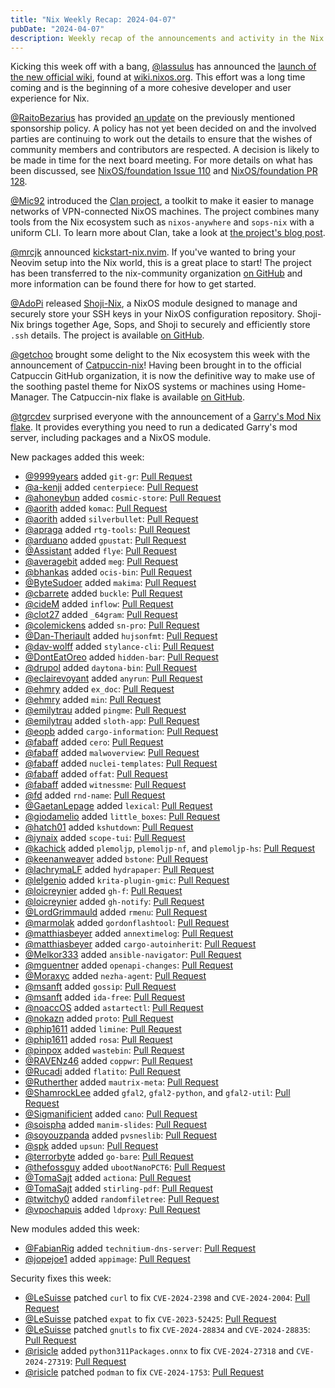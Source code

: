 ```yaml
---
title: "Nix Weekly Recap: 2024-04-07"
pubDate: "2024-04-07"
description: Weekly recap of the announcements and activity in the Nix community and on the NixPkgs package repository.
---
```


Kicking this week off with a bang, [@lassulus](https://discourse.nixos.org/u/lassulus) has announced the
[launch of the new official wiki](https://discourse.nixos.org/t/wiki-nixos-org-is-now-live/42570), found at
[wiki.nixos.org](https://wiki.nixos.org). This effort was a long time coming and is the beginning of a more
cohesive developer and user experience for Nix.

[@RaitoBezarius](https://discourse.nixos.org/u/RaitoBezarius) has provided [an update](https://discourse.nixos.org/t/update-on-sponsorship-policy-discussion/42704)
on the previously mentioned sponsorship policy. A policy has not yet been decided on and the involved parties are
continuing to work out the details to ensure that the wishes of community members and contributors are
respected. A decision is likely to be made in time for the next board meeting. For more details on what has been
discussed, see [NixOS/foundation Issue 110](https://github.com/NixOS/foundation/issues/110) and
[NixOS/foundation PR 128](https://github.com/NixOS/foundation/pull/128).

[@Mic92](https://discourse.nixos.org/u/Mic92) introduced the
[Clan project](https://discourse.nixos.org/t/introducing-the-clan-project/42746), a toolkit to make it easier
to manage networks of VPN-connected NixOS machines. The project combines many tools from the Nix ecosystem
such as `nixos-anywhere` and `sops-nix` with a uniform CLI. To learn more about Clan, take a look at [the project's
blog post](https://clan.lol/blog/hello-world/).

[@mrcjk](https://discourse.nixos.org/u/mrcjk) announced [kickstart-nix.nvim](https://discourse.nixos.org/t/kickstart-nix-nvim-a-dead-simple-nix-flake-template-repo-for-neovim-derivations/42791).
If you've wanted to bring your Neovim setup into the Nix world, this is a great place to start! The project
has been transferred to the nix-community organization [on GitHub](https://github.com/nix-community/kickstart-nix.nvim) and more information can be found there for how to get started.

[@AdoPi](https://discourse.nixos.org/u/AdoPi) released [Shoji-Nix](https://discourse.nixos.org/t/shoji-nix-ssh-key-management-module-for-nix/42576), a NixOS module designed to manage and securely store your SSH keys in your
NixOS configuration repository. Shoji-Nix brings together Age, Sops, and Shoji to securely and efficiently
store `.ssh` details. The project is available [on GitHub](https://github.com/AdoPi/shoji-nix).

[@getchoo](https://discourse.nixos.org/u/getchoo) brought some delight to the Nix ecosystem this week with the
announcement of [Catpuccin-nix](https://discourse.nixos.org/t/catppuccin-nix-the-soothing-pastel-theme-but-for-nix/42915)! Having been brought in to the official Catpuccin GitHub organization, it is now the definitive way to
make use of the soothing pastel theme for NixOS systems or machines using Home-Manager. The Catpuccin-nix flake is
available [on GitHub](https://github.com/catppuccin/nix).

[@tgrcdev](https://discourse.nixos.org/u/tgrcdev) surprised everyone with the announcement of a [Garry's Mod
Nix flake](https://discourse.nixos.org/t/nix-garrys-mod-bringing-garrys-mod-dedicated-servers-to-nix-nixos/42553).
It provides everything you need to run a dedicated Garry's mod server, including packages and a NixOS module.

New packages added this week:

- [@9999years](https://github.com/9999years) added `git-gr`: [Pull Request](https://github.com/NixOS/nixpkgs/pull/301371)
- [@a-kenji](https://github.com/a-kenji) added `centerpiece`: [Pull Request](https://github.com/NixOS/nixpkgs/pull/301329)
- [@ahoneybun](https://github.com/ahoneybun) added `cosmic-store`: [Pull Request](https://github.com/NixOS/nixpkgs/pull/294061)
- [@aorith](https://github.com/aorith) added `komac`: [Pull Request](https://github.com/NixOS/nixpkgs/pull/291346)
- [@aorith](https://github.com/aorith) added `silverbullet`: [Pull Request](https://github.com/NixOS/nixpkgs/pull/291346)
- [@apraga](https://github.com/apraga) added `rtg-tools`: [Pull Request](https://github.com/NixOS/nixpkgs/pull/230394)
- [@arduano](https://github.com/arduano) added `gpustat`: [Pull Request](https://github.com/NixOS/nixpkgs/pull/292338)
- [@Assistant](https://github.com/Assistant) added `flye`: [Pull Request](https://github.com/NixOS/nixpkgs/pull/299431)
- [@averagebit](https://github.com/averagebit) added `meg`: [Pull Request](https://github.com/NixOS/nixpkgs/pull/284885)
- [@bhankas](https://github.com/bhankas) added `ocis-bin`: [Pull Request](https://github.com/NixOS/nixpkgs/pull/296679)
- [@ByteSudoer](https://github.com/ByteSudoer) added `makima`: [Pull Request](https://github.com/NixOS/nixpkgs/pull/297604)
- [@cbarrete](https://github.com/cbarrete) added `buckle`: [Pull Request](https://github.com/NixOS/nixpkgs/pull/302007)
- [@cideM](https://github.com/cideM) added `inflow`: [Pull Request](https://github.com/NixOS/nixpkgs/pull/283958)
- [@clot27](https://github.com/clot27) added `_64gram`: [Pull Request](https://github.com/NixOS/nixpkgs/pull/294909)
- [@colemickens](https://github.com/colemickens) added `sn-pro`: [Pull Request](https://github.com/NixOS/nixpkgs/pull/290744)
- [@Dan-Theriault](https://github.com/Dan-Theriault) added `hujsonfmt`: [Pull Request](https://github.com/NixOS/nixpkgs/pull/301395)
- [@dav-wolff](https://github.com/dav-wolff) added `stylance-cli`: [Pull Request](https://github.com/NixOS/nixpkgs/pull/290782)
- [@DontEatOreo](https://github.com/DontEatOreo) added `hidden-bar`: [Pull Request](https://github.com/NixOS/nixpkgs/pull/302093)
- [@drupol](https://github.com/drupol) added `daytona-bin`: [Pull Request](https://github.com/NixOS/nixpkgs/pull/293826)
- [@eclairevoyant](https://github.com/eclairevoyant) added `anyrun`: [Pull Request](https://github.com/NixOS/nixpkgs/pull/270197)
- [@ehmry](https://github.com/ehmry) added `ex_doc`: [Pull Request](https://github.com/NixOS/nixpkgs/pull/299740)
- [@ehmry](https://github.com/ehmry) added `min`: [Pull Request](https://github.com/NixOS/nixpkgs/pull/299740)
- [@emilytrau](https://github.com/emilytrau) added `pingme`: [Pull Request](https://github.com/NixOS/nixpkgs/pull/300838)
- [@emilytrau](https://github.com/emilytrau) added `sloth-app`: [Pull Request](https://github.com/NixOS/nixpkgs/pull/299107)
- [@eopb](https://github.com/eopb) added `cargo-information`: [Pull Request](https://github.com/NixOS/nixpkgs/pull/300703)
- [@fabaff](https://github.com/fabaff) added `cero`: [Pull Request](https://github.com/NixOS/nixpkgs/pull/301363)
- [@fabaff](https://github.com/fabaff) added `malwoverview`: [Pull Request](https://github.com/NixOS/nixpkgs/pull/300501)
- [@fabaff](https://github.com/fabaff) added `nuclei-templates`: [Pull Request](https://github.com/NixOS/nixpkgs/pull/300341)
- [@fabaff](https://github.com/fabaff) added `offat`: [Pull Request](https://github.com/NixOS/nixpkgs/pull/300765)
- [@fabaff](https://github.com/fabaff) added `witnessme`: [Pull Request](https://github.com/NixOS/nixpkgs/pull/300909)
- [@fd](https://github.com/fd) added `rnd-name`: [Pull Request](https://github.com/NixOS/nixpkgs/pull/297493)
- [@GaetanLepage](https://github.com/GaetanLepage) added `lexical`: [Pull Request](https://github.com/NixOS/nixpkgs/pull/300802)
- [@giodamelio](https://github.com/giodamelio) added `little_boxes`: [Pull Request](https://github.com/NixOS/nixpkgs/pull/296973)
- [@hatch01](https://github.com/hatch01) added `kshutdown`: [Pull Request](https://github.com/NixOS/nixpkgs/pull/298729)
- [@iynaix](https://github.com/iynaix) added `scope-tui`: [Pull Request](https://github.com/NixOS/nixpkgs/pull/296435)
- [@kachick](https://github.com/kachick) added `plemoljp`, `plemoljp-nf`, and `plemoljp-hs`: [Pull Request](https://github.com/NixOS/nixpkgs/pull/298556)
- [@keenanweaver](https://github.com/keenanweaver) added `bstone`: [Pull Request](https://github.com/NixOS/nixpkgs/pull/301881)
- [@lachrymaLF](https://github.com/lachrymaLF) added `hydrapaper`: [Pull Request](https://github.com/NixOS/nixpkgs/pull/300104)
- [@lelgenio](https://github.com/lelgenio) added `krita-plugin-gmic`: [Pull Request](https://github.com/NixOS/nixpkgs/pull/285177)
- [@loicreynier](https://github.com/loicreynier) added `gh-f`: [Pull Request](https://github.com/NixOS/nixpkgs/pull/299555)
- [@loicreynier](https://github.com/loicreynier) added `gh-notify`: [Pull Request](https://github.com/NixOS/nixpkgs/pull/299557)
- [@LordGrimmauld](https://github.com/LordGrimmauld) added `rmenu`: [Pull Request](https://github.com/NixOS/nixpkgs/pull/300096)
- [@marmolak](https://github.com/marmolak) added `gordonflashtool`: [Pull Request](https://github.com/NixOS/nixpkgs/pull/299295)
- [@matthiasbeyer](https://github.com/matthiasbeyer) added `annextimelog`: [Pull Request](https://github.com/NixOS/nixpkgs/pull/279322)
- [@matthiasbeyer](https://github.com/matthiasbeyer) added `cargo-autoinherit`: [Pull Request](https://github.com/NixOS/nixpkgs/pull/299925)
- [@Melkor333](https://github.com/Melkor333) added `ansible-navigator`: [Pull Request](https://github.com/NixOS/nixpkgs/pull/290631)
- [@mguentner](https://github.com/mguentner) added `openapi-changes`: [Pull Request](https://github.com/NixOS/nixpkgs/pull/299859)
- [@Moraxyc](https://github.com/Moraxyc) added `nezha-agent`: [Pull Request](https://github.com/NixOS/nixpkgs/pull/281278)
- [@msanft](https://github.com/msanft) added `gossip`: [Pull Request](https://github.com/NixOS/nixpkgs/pull/299712)
- [@msanft](https://github.com/msanft) added `ida-free`: [Pull Request](https://github.com/NixOS/nixpkgs/pull/299777)
- [@noaccOS](https://github.com/noaccOS) added `astartectl`: [Pull Request](https://github.com/NixOS/nixpkgs/pull/300258)
- [@nokazn](https://github.com/nokazn) added `proto`: [Pull Request](https://github.com/NixOS/nixpkgs/pull/301492)
- [@phip1611](https://github.com/phip1611) added `limine`: [Pull Request](https://github.com/NixOS/nixpkgs/pull/298048)
- [@phip1611](https://github.com/phip1611) added `rosa`: [Pull Request](https://github.com/NixOS/nixpkgs/pull/298048)
- [@pinpox](https://github.com/pinpox) added `wastebin`: [Pull Request](https://github.com/NixOS/nixpkgs/pull/287455)
- [@RAVENz46](https://github.com/RAVENz46) added `coppwr`: [Pull Request](https://github.com/NixOS/nixpkgs/pull/300649)
- [@Rucadi](https://github.com/Rucadi) added `flatito`: [Pull Request](https://github.com/NixOS/nixpkgs/pull/299177)
- [@Rutherther](https://github.com/Rutherther) added `mautrix-meta`: [Pull Request](https://github.com/NixOS/nixpkgs/pull/296718)
- [@ShamrockLee](https://github.com/ShamrockLee) added `gfal2`, `gfal2-python`, and `gfal2-util`: [Pull Request](https://github.com/NixOS/nixpkgs/pull/200100)
- [@Sigmanificient](https://github.com/Sigmanificient) added `cano`: [Pull Request](https://github.com/NixOS/nixpkgs/pull/301435)
- [@soispha](https://github.com/soispha) added `manim-slides`: [Pull Request](https://github.com/NixOS/nixpkgs/pull/275577)
- [@soyouzpanda](https://github.com/soyouzpanda) added `pvsneslib`: [Pull Request](https://github.com/NixOS/nixpkgs/pull/300270)
- [@spk](https://github.com/spk) added `upsun`: [Pull Request](https://github.com/NixOS/nixpkgs/pull/299451)
- [@terrorbyte](https://github.com/terrorbyte) added `go-bare`: [Pull Request](https://github.com/NixOS/nixpkgs/pull/283654)
- [@thefossguy](https://github.com/thefossguy) added `ubootNanoPCT6`: [Pull Request](https://github.com/NixOS/nixpkgs/pull/299899)
- [@TomaSajt](https://github.com/TomaSajt) added `actiona`: [Pull Request](https://github.com/NixOS/nixpkgs/pull/256946)
- [@TomaSajt](https://github.com/TomaSajt) added `stirling-pdf`: [Pull Request](https://github.com/NixOS/nixpkgs/pull/283305)
- [@twitchy0](https://github.com/twitchy0) added `randomfiletree`: [Pull Request](https://github.com/NixOS/nixpkgs/pull/301977)
- [@vpochapuis](https://github.com/vpochapuis) added `ldproxy`: [Pull Request](https://github.com/NixOS/nixpkgs/pull/301890)

New modules added this week:

- [@FabianRig](https://github.com/FabianRig) added `technitium-dns-server`: [Pull Request](https://github.com/NixOS/nixpkgs/pull/298742)
- [@jopejoe1](https://github.com/jopejoe1) added `appimage`: [Pull Request](https://github.com/NixOS/nixpkgs/pull/295452)

Security fixes this week:

- [@LeSuisse](https://github.com/LeSuisse) patched `curl` to fix `CVE-2024-2398` and `CVE-2024-2004`: [Pull Request](https://github.com/NixOS/nixpkgs/pull/300199)
- [@LeSuisse](https://github.com/LeSuisse) patched `expat` to fix `CVE-2023-52425`: [Pull Request](https://github.com/NixOS/nixpkgs/pull/300500)
- [@LeSuisse](https://github.com/LeSuisse) patched `gnutls` to fix `CVE-2024-28834` and `CVE-2024-28835`: [Pull Request](https://github.com/NixOS/nixpkgs/pull/298806)
- [@risicle](https://github.com/risicle) added `python311Packages.onnx` to fix `CVE-2024-27318` and `CVE-2024-27319`: [Pull Request](https://github.com/NixOS/nixpkgs/pull/295967)
- [@risicle](https://github.com/risicle) patched `podman` to fix `CVE-2024-1753`: [Pull Request](https://github.com/NixOS/nixpkgs/pull/300808)
